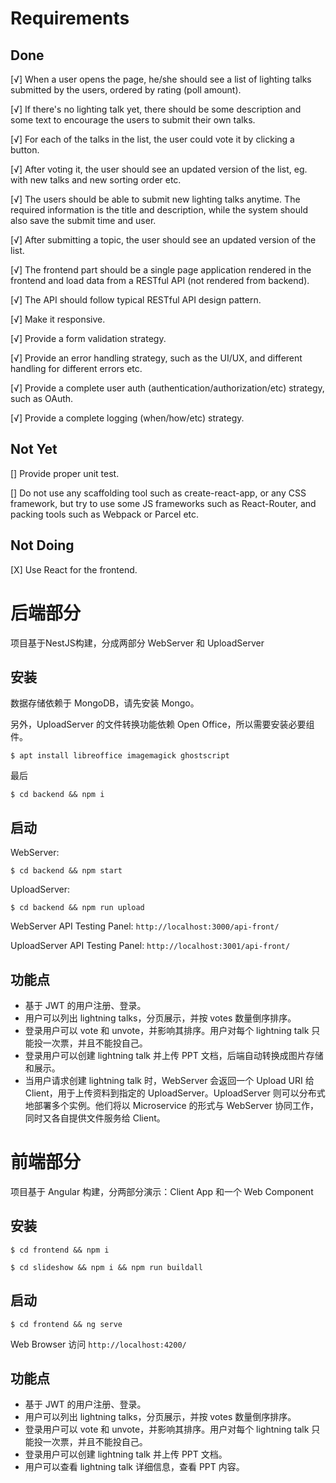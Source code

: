 Requirements
=============

Done
--------------
[√]  When a user opens the page, he/she should see a list of lighting talks submitted by the users, ordered by rating (poll amount).

[√]  If there's no lighting talk yet, there should be some description and some text to encourage the users to submit their own talks.

[√]  For each of the talks in the list, the user could vote it by clicking a button.

[√]  After voting it, the user should see an updated version of the list, eg. with new talks and new sorting order etc.

[√]  The users should be able to submit new lighting talks anytime. The required information is the title and description, while the system should also save the submit time and user.

[√]  After submitting a topic, the user should see an updated version of the list.

[√] The frontend part should be a single page application rendered in the frontend and load data from a RESTful API (not rendered from backend).

[√] The API should follow typical RESTful API design pattern.

[√] Make it responsive.

[√] Provide a form validation strategy.

[√] Provide an error handling strategy, such as the UI/UX, and different handling for different errors etc.

[√] Provide a complete user auth (authentication/authorization/etc) strategy, such as OAuth.

[√] Provide a complete logging (when/how/etc) strategy.


Not Yet
-------------
[] Provide proper unit test.

[] Do not use any scaffolding tool such as create-react-app, or any CSS framework, but try to use some JS frameworks such as React-Router, and packing tools such as Webpack or Parcel etc.


Not Doing
--------------
[X] Use React for the frontend.


后端部分
======================
项目基于NestJS构建，分成两部分 WebServer 和 UploadServer


安装
---------------

数据存储依赖于 MongoDB，请先安装 Mongo。

另外，UploadServer 的文件转换功能依赖 Open Office，所以需要安装必要组件。

```$ apt install libreoffice imagemagick ghostscript```

最后

```$ cd backend && npm i```

启动
----------------
WebServer:

```$ cd backend && npm start```

UploadServer:

```$ cd backend && npm run upload```

WebServer API Testing Panel: ```http://localhost:3000/api-front/```

UploadServer API Testing Panel: ```http://localhost:3001/api-front/```


功能点
-----------------
* 基于 JWT 的用户注册、登录。
* 用户可以列出 lightning talks，分页展示，并按 votes 数量倒序排序。
* 登录用户可以 vote 和 unvote，并影响其排序。用户对每个 lightning talk 只能投一次票，并且不能投自己。
* 登录用户可以创建 lightning talk 并上传 PPT 文档，后端自动转换成图片存储和展示。
* 当用户请求创建 lightning talk 时，WebServer 会返回一个 Upload URI 给 Client，用于上传资料到指定的 UploadServer。UploadServer 则可以分布式地部署多个实例。他们将以 Microservice 的形式与 WebServer 协同工作，同时又各自提供文件服务给 Client。



前端部分
=====================
项目基于 Angular 构建，分两部分演示：Client App 和一个 Web Component


安装
---------------
```$ cd frontend && npm i```

```$ cd slideshow && npm i && npm run buildall```

启动
----------------

```$ cd frontend && ng serve```

Web Browser 访问 ```http://localhost:4200/```

功能点
---------------
* 基于 JWT 的用户注册、登录。
* 用户可以列出 lightning talks，分页展示，并按 votes 数量倒序排序。
* 登录用户可以 vote 和 unvote，并影响其排序。用户对每个 lightning talk 只能投一次票，并且不能投自己。
* 登录用户可以创建 lightning talk 并上传 PPT 文档。
* 用户可以查看 lightning talk 详细信息，查看 PPT 内容。
